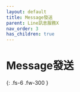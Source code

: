 ```yaml
---
layout: default
title: Message發送
parent: Line訊息服務X
nav_order: 3
has_children: true
---
```


# Message發送

{: .fs-6 .fw-300 }